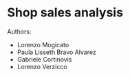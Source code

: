 # Shop  sales analysis
Authors:
- Lorenzo Mogicato
- Paula Lisseth Bravo Alvarez
- Gabriele Cortinovis
- Lorenzo Verzicco
